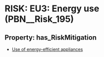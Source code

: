 # RISK: __EU3: Energy use__ (PBN__Risk_195)

## Property: has_RiskMitigation

* [Use of energy-efficient appliances](PBN__RiskMitigation_235)

